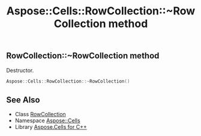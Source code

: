 ﻿---
title: Aspose::Cells::RowCollection::~RowCollection method
linktitle: ~RowCollection
second_title: Aspose.Cells for C++ API Reference
description: 'Aspose::Cells::RowCollection::~RowCollection method. Destructor in C++.'
type: docs
weight: 200
url: /cpp/aspose.cells/rowcollection/~rowcollection/
---
## RowCollection::~RowCollection method


Destructor.

```cpp
Aspose::Cells::RowCollection::~RowCollection()
```

## See Also

* Class [RowCollection](../)
* Namespace [Aspose::Cells](../../)
* Library [Aspose.Cells for C++](../../../)

